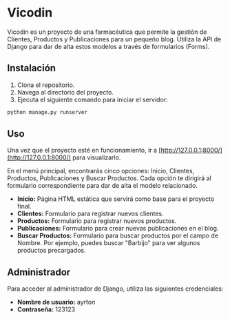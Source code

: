 
# Vicodin

Vicodin es un proyecto de una farmacéutica que permite la gestión de Clientes, Productos y Publicaciones para un pequeño blog. Utiliza la API de Django para dar de alta estos modelos a través de formularios (Forms).

## Instalación

1. Clona el repositorio.
2. Navega al directorio del proyecto.
3. Ejecuta el siguiente comando para iniciar el servidor:

```bash
python manage.py runserver
```

## Uso

Una vez que el proyecto esté en funcionamiento, ir a [http://127.0.0.1:8000/](http://127.0.0.1:8000/) para visualizarlo.

En el menú principal, encontrarás cinco opciones: Inicio, Clientes, Productos, Publicaciones y Buscar Productos. Cada opción te dirigirá al formulario correspondiente para dar de alta el modelo relacionado.

- **Inicio:** Página HTML estática que servirá como base para el proyecto final.
- **Clientes:** Formulario para registrar nuevos clientes.
- **Productos:** Formulario para registrar nuevos productos.
- **Publicaciones:** Formulario para crear nuevas publicaciones en el blog.
- **Buscar Productos:** Formulario para buscar productos por el campo de Nombre. Por ejemplo, puedes buscar "Barbijo" para ver algunos productos precargados.

## Administrador

Para acceder al administrador de Django, utiliza las siguientes credenciales:

- **Nombre de usuario:** ayrton
- **Contraseña:** 123123

